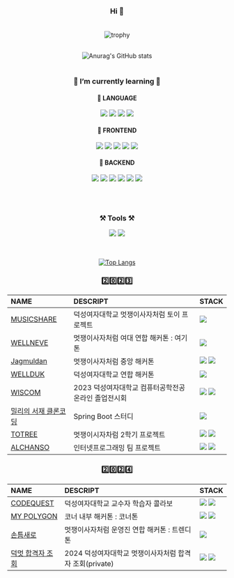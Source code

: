 <div align="center">

### Hi 👋<br><br>


![trophy](https://github-profile-trophy.vercel.app/?username=7beunseo&column=3&margin-w=15&margin-h=15)<br><br>

![Anurag's GitHub stats](https://github-readme-stats.vercel.app/api?username=7beunseo&show_icons=true&theme=transparent)<br><br>

### 🌱 I’m currently learning 🌱

#### 📌 LANGUAGE
  <img src="https://img.shields.io/badge/c-A8B9CC?style=for-the-badge&logo=c&logoColor=white"> 
  <img src="https://img.shields.io/badge/python-3776AB?style=for-the-badge&logo=python&logoColor=white"> 
  <img src="https://img.shields.io/badge/java-007396?style=for-the-badge&logo=java&logoColor=white">
  <img src="https://img.shields.io/badge/c++-00599C?style=for-the-badge&logo=c%2B%2B&logoColor=white">
  
#### 📌 FRONTEND
  <img src="https://img.shields.io/badge/html5-E34F26?style=for-the-badge&logo=html5&logoColor=white">
  <img src="https://img.shields.io/badge/css-1572B6?style=for-the-badge&logo=css3&logoColor=white">
  <img src="https://img.shields.io/badge/javascript-F7DF1E?style=for-the-badge&logo=javascript&logoColor=black">
  <img src="https://img.shields.io/badge/react-61DAFB?style=for-the-badge&logo=react&logoColor=black">
  <img src="https://img.shields.io/badge/Android-34A853?style=for-the-badge&logo=android&logoColor=white">
  
#### 📌 BACKEND
  <img src="https://img.shields.io/badge/django-092E20?style=for-the-badge&logo=django&logoColor=white">
  <img src="https://img.shields.io/badge/spring Boot-6DB33F?style=for-the-badge&logo=springboot&logoColor=white">
  <img src="https://img.shields.io/badge/node.js-339933?style=for-the-badge&logo=Node.js&logoColor=white">
  <img src="https://img.shields.io/badge/linux-FCC624?style=for-the-badge&logo=linux&logoColor=black">
  <img src="https://img.shields.io/badge/MySQL-4479A1?style=for-the-badge&logo=mysql&logoColor=white">
  <img src="https://img.shields.io/badge/Ubuntu-E95420?style=for-the-badge&logo=Ubuntu&logoColor=white">

  <br><br>

### ⚒️ Tools ⚒️
<img src="https://img.shields.io/badge/github-181717?style=for-the-badge&logo=github&logoColor=white">
<img src="https://img.shields.io/badge/figma-F24E1E?style=for-the-badge&logo=figma&logoColor=white">
<br><br><br>

[![Top Langs](https://github-readme-stats.vercel.app/api/top-langs/?username=7beunseo&layout=donut-vertical)](https://github.com/anuraghazra/github-readme-stats)

### 2️⃣0️⃣2️⃣3️⃣

|NAME| DESCRIPT |STACK|
|:---|:---|:---|
|[ MUSICSHARE](https://github.com/gardening-y/MusicShare_2)|덕성여자대학교 멋쟁이사자처럼 토이 프로젝트|<img src="https://img.shields.io/badge/django-092E20?style=for-the-badge&logo=django&logoColor=white">|
|[WELLNEVE](https://github.com/2023-HERETHON/2023-Herethon-8)|멋쟁이사자처럼 여대 연합 해커톤 : 여기톤|<img src="https://img.shields.io/badge/django-092E20?style=for-the-badge&logo=django&logoColor=white">|
|[Jagmuldan](https://github.com/place0/Jagmuldan)|멋쟁이사자처럼 중앙 해커톤|<img src="https://img.shields.io/badge/django-092E20?style=for-the-badge&logo=django&logoColor=white"> <img src="https://img.shields.io/badge/Ubuntu-E95420?style=for-the-badge&logo=Ubuntu&logoColor=white">|
|[WELLDUK](https://github.com/2023-CodewithDuksung/2023-CodeWithDS-09)|덕성여자대학교 연합 해커톤|<img src="https://img.shields.io/badge/DRF-092E20?style=for-the-badge&logo=django&logoColor=white">|
|[WISCOM](https://github.com/2023WISCOM/WISCOM-BE)|2023 덕성여자대학교 컴퓨터공학전공 온라인 졸업전시회|<img src="https://img.shields.io/badge/DRF-092E20?style=for-the-badge&logo=django&logoColor=white"> <img src="https://img.shields.io/badge/Ubuntu-E95420?style=for-the-badge&logo=Ubuntu&logoColor=white">|
|[밀리의 서재 클론코딩](https://github.com/likelion-2023-2/side-project/tree/back)|Spring Boot 스터디|<img src="https://img.shields.io/badge/spring Boot-6DB33F?style=for-the-badge&logo=springboot&logoColor=white">|
|[TOTREE](https://github.com/likelion-2023-2/Advent_calender/tree/back)|멋쟁이시자차럼 2학기 프로젝트|<img src="https://img.shields.io/badge/spring Boot-6DB33F?style=for-the-badge&logo=springboot&logoColor=white"> <img src="https://img.shields.io/badge/Ubuntu-E95420?style=for-the-badge&logo=Ubuntu&logoColor=white">|
|[ALCHANSO](https://github.com/InternetProgramming7/group7)|인터넷프로그래밍 팀 프로젝트|<img src="https://img.shields.io/badge/django-092E20?style=for-the-badge&logo=django&logoColor=white"> <img src="https://img.shields.io/badge/Ubuntu-E95420?style=for-the-badge&logo=Ubuntu&logoColor=white">|

### 2️⃣0️⃣2️⃣4️⃣
|NAME| DESCRIPT |STACK|
|:---|:---|:---|
|[CODEQUEST](https://github.com/7beunseo/codequest)|덕성여자대학교 교수자 학습자 콜라보 |<img src="https://img.shields.io/badge/django-092E20?style=for-the-badge&logo=django&logoColor=white"> <img src="https://img.shields.io/badge/Ubuntu-E95420?style=for-the-badge&logo=Ubuntu&logoColor=white">|
|[MY POLYGON](https://github.com/CornerTone/MyPolygon-BE)|코너 내부 해커톤 : 코너톤|<img src="https://img.shields.io/badge/node.js-339933?style=for-the-badge&logo=Node.js&logoColor=white"> <img src="https://img.shields.io/badge/react-61DAFB?style=for-the-badge&logo=react&logoColor=black">|
|[손틈새로](https://github.com/a-minute-society/back-end-deploy)|멋쟁이사자처럼 운영진 연합 해커톤 : 트렌디톤|<img src="https://img.shields.io/badge/spring Boot-6DB33F?style=for-the-badge&logo=springboot&logoColor=white">|
|[덕멋 합격자 조회](https://github.com/2024-LIKELION-DS/2024-BABYLION-Backend)|2024 덕성여자대학교 멋쟁이사자처럼 합격자 조회(private)|<img src="https://img.shields.io/badge/spring Boot-6DB33F?style=for-the-badge&logo=springboot&logoColor=white"> <img src="https://img.shields.io/badge/Ubuntu-E95420?style=for-the-badge&logo=Ubuntu&logoColor=white">|



</div>

